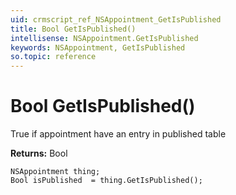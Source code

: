 ```yaml
---
uid: crmscript_ref_NSAppointment_GetIsPublished
title: Bool GetIsPublished()
intellisense: NSAppointment.GetIsPublished
keywords: NSAppointment, GetIsPublished
so.topic: reference
---
```


# Bool GetIsPublished()

True if appointment have an entry in published table

**Returns:** Bool

```crmscript
NSAppointment thing;
Bool isPublished  = thing.GetIsPublished();
```

